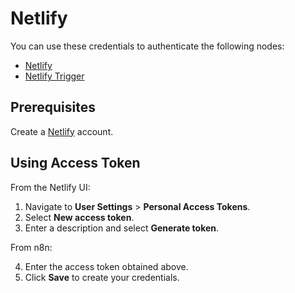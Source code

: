 # Netlify

You can use these credentials to authenticate the following nodes:

- [Netlify](/integrations/builtin/app-nodes/n8n-nodes-base.netlify/)
- [Netlify Trigger](/integrations/builtin/trigger-nodes/n8n-nodes-base.netlifyTrigger/)

## Prerequisites

Create a [Netlify](https://netlify.com/) account.

## Using Access Token

From the Netlify UI:

1. Navigate to **User Settings** > **Personal Access Tokens**.
2. Select **New access token**.
3. Enter a description and select **Generate token**.

From n8n:

4. Enter the access token obtained above.
5. Click **Save** to create your credentials.
